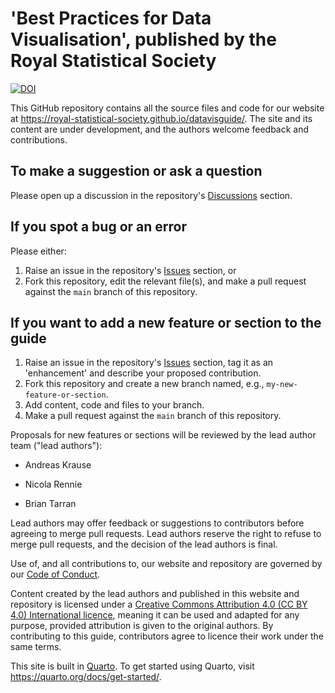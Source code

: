 # 'Best Practices for Data Visualisation', published by the Royal Statistical Society

[![DOI](https://zenodo.org/badge/640531415.svg)](https://zenodo.org/doi/10.5281/zenodo.10600718)

This GitHub repository contains all the source files and code for our website at <https://royal-statistical-society.github.io/datavisguide/>. The site and its content are under development, and the authors welcome feedback and contributions.

## To make a suggestion or ask a question

Please open up a discussion in the repository's [Discussions](https://github.com/royal-statistical-society/datavisguide/discussions) section.

## If you spot a bug or an error

Please either:

1.  Raise an issue in the repository's [Issues](https://github.com/royal-statistical-society/datavisguide/issues) section, or
2.  Fork this repository, edit the relevant file(s), and make a pull request against the `main` branch of this repository.

## If you want to add a new feature or section to the guide

1.  Raise an issue in the repository's [Issues](https://github.com/royal-statistical-society/datavisguide/issues) section, tag it as an 'enhancement' and describe your proposed contribution.
2.  Fork this repository and create a new branch named, e.g., `my-new-feature-or-section`.
3.  Add content, code and files to your branch.
4.  Make a pull request against the `main` branch of this repository.

Proposals for new features or sections will be reviewed by the lead author team ("lead authors"):

-   Andreas Krause

-   Nicola Rennie

-   Brian Tarran

Lead authors may offer feedback or suggestions to contributors before agreeing to merge pull requests. Lead authors reserve the right to refuse to merge pull requests, and the decision of the lead authors is final.

Use of, and all contributions to, our website and repository are governed by our [Code of Conduct](CODE_OF_CONDUCT.md).

Content created by the lead authors and published in this website and repository is licensed under a [Creative Commons Attribution 4.0 (CC BY 4.0) International licence](http://creativecommons.org/licenses/by/4.0/?ref=chooser-v1), meaning it can be used and adapted for any purpose, provided attribution is given to the original authors. By contributing to this guide, contributors agree to licence their work under the same terms.

This site is built in [Quarto](https://quarto.org/). To get started using Quarto, visit <https://quarto.org/docs/get-started/>.

## 
